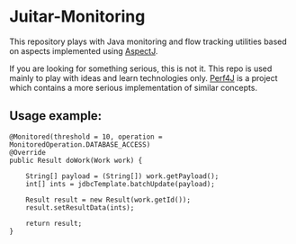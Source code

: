Juitar-Monitoring
=================
This repository plays with Java monitoring and flow tracking utilities based on aspects implemented using [AspectJ](http://www.eclipse.org/aspectj/).

If you are looking for something serious, this is not it. This repo is used mainly to play with ideas and learn technologies only.
[Perf4J](https://github.com/perf4j/perf4j) is a project which contains a more serious implementation of similar concepts.

Usage example:
-------------

    @Monitored(threshold = 10, operation = MonitoredOperation.DATABASE_ACCESS)
    @Override
    public Result doWork(Work work) {

        String[] payload = (String[]) work.getPayload();
        int[] ints = jdbcTemplate.batchUpdate(payload);

        Result result = new Result(work.getId());
        result.setResultData(ints);

        return result;
    }
